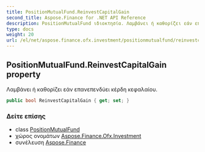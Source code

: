 ```yaml
---
title: PositionMutualFund.ReinvestCapitalGain
second_title: Aspose.Finance for .NET API Reference
description: PositionMutualFund ιδιοκτησία. Λαμβάνει ή καθορίζει εάν επανεπενδύει κέρδη κεφαλαίου.
type: docs
weight: 20
url: /el/net/aspose.finance.ofx.investment/positionmutualfund/reinvestcapitalgain/
---
```

## PositionMutualFund.ReinvestCapitalGain property

Λαμβάνει ή καθορίζει εάν επανεπενδύει κέρδη κεφαλαίου.

```csharp
public bool ReinvestCapitalGain { get; set; }
```

### Δείτε επίσης

* class [PositionMutualFund](../)
* χώρος ονομάτων [Aspose.Finance.Ofx.Investment](../../positionmutualfund/)
* συνέλευση [Aspose.Finance](../../../)


